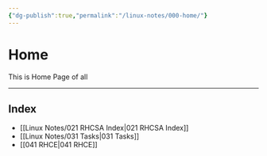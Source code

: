 ```yaml
---
{"dg-publish":true,"permalink":"/linux-notes/000-home/"}
---
```


# Home

This is Home Page of all

---

## Index

- [[Linux Notes/021 RHCSA Index\|021 RHCSA Index]]
- [[Linux Notes/031 Tasks\|031 Tasks]]
- [[041 RHCE\|041 RHCE]]